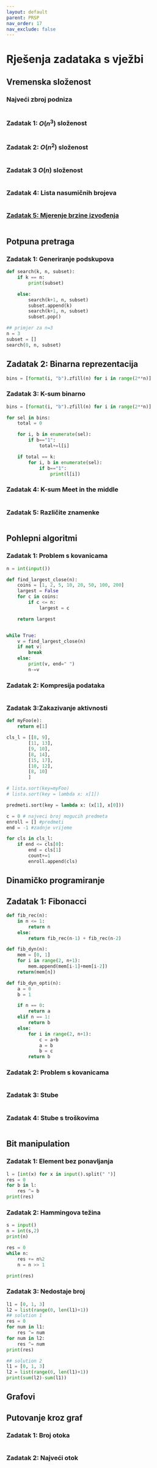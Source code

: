 ```yaml
---
layout: default
parent: PRSP
nav_order: 17
nav_exclude: false
---
```


# Rješenja zadataka s vježbi

## Vremenska složenost

### Najveći zbroj podniza

```python
```

### Zadatak 1: $O(n^3)$ složenost

```python
```

### Zadatak 2: $O(n^2)$ složenost

```python
```

### Zadatak 3 $O(n)$ složenost

```python
```

### Zadatak 4: Lista nasumičnih brojeva

```python
```

### [Zadatak 5: Mjerenje brzine izvođenja](#zadatak-5-mjerenje-brzine-izvođenja)

```python
```

## Potpuna pretraga

### Zadatak 1: Generiranje podskupova

```python
def search(k, n, subset):
    if k == n:
        print(subset)

    else:
        search(k+1, n, subset)
        subset.append(k)
        search(k+1, n, subset)
        subset.pop()

## primjer za n=3
n = 3 
subset = []
search(0, n, subset)
```

## Zadatak 2: Binarna reprezentacija

```python
bins = [format(i, "b").zfill(n) for i in range(2**n)]
```

### Zadatak 3: K-sum binarno

```python
bins = [format(i, "b").zfill(n) for i in range(2**n)]

for sel in bins:
    total = 0

    for i, b in enumerate(sel):
        if b=="1":
            total+=l[i]

    if total == k:
        for i, b in enumerate(sel):
            if b=="1":
                print(l[i])
```

### Zadatak 4: K-sum Meet in the middle

```python
```

### Zadatak 5: Različite znamenke

```python
```

## Pohlepni algoritmi

### Zadatak 1: Problem s kovanicama

```python
n = int(input())

def find_largest_close(n):
    coins = [1, 2, 5, 10, 20, 50, 100, 200]
    largest = False
    for c in coins:
        if c <= n:
            largest = c

    return largest


while True:
    v = find_largest_close(n)
    if not v:
        break
    else:
        print(v, end=" ")
        n-=v 
```

### Zadatak 2: Kompresija podataka

```python
```

### Zadatak 3:Zakazivanje aktivnosti

```python
def myFoo(e):
    return e[1]

cls_l = [[8, 9],
        [11, 13],
        [9, 10],
        [8, 14],
        [15, 17],
        [10, 12],
        [8, 10]
        ]

# lista.sort(key=myFoo)
# lista.sort(key = lambda x: x[1])

predmeti.sort(key = lambda x: (x[1], x[0]))

c = 0 # najveci broj mogucih predmeta
enroll = [] #predmeti
end = -1 #zadnje vrijeme

for cls in cls_l:
    if end <= cls[0]:
        end = cls[1]
        count+=1
        enroll.append(cls)
```

## Dinamičko programiranje

## Zadatak 1: Fibonacci

```python
def fib_rec(n):
    in n <= 1:
        return n
    else:
        return fib_rec(n-1) + fib_rec(n-2)
```

```python
def fib_dyn(n):
    mem = [0, 1]
    for i in range(2, n+1):
        mem.append(mem[i-1]+mem[i-2])
    return(mem[n])
```

```python
def fib_dyn_opti(n):
    a = 0
    b = 1

    if n == 0:
        return a
    elif n == 1:
        return b
    else:
        for i in range(2, n+1):
            c = a+b
            a = b
            b = c
        return b
```

### Zadatak 2: Problem s kovanicama

```python

```

### Zadatak 3: Stube

```python

```

### Zadatak 4: Stube s troškovima

```python

```

## Bit manipulation

### Zadatak 1: Element bez ponavljanja

```python
l = [int(x) for x in input().split(" ")]
res = 0
for b in l:
    res ^= b
print(res)
```

### Zadatak 2: Hammingova težina

```python
s = input()
n = int(s,2)
print(n)

res = 0
while n:
    res += n%2
    n = n >> 1

print(res)
```

### Zadatak 3: Nedostaje broj

```python
l1 = [0, 1, 3]
l2 = list(range(0, len(l1)+1))
## solution 1
res = 0
for num in l1:
    res ^= num
for num in l2:
    res ^= num
print(res)

## solution 2
l1 = [0, 1, 3]
l2 = list(range(0, len(l1)+1))
print(sum(l2)-sum(l1))
```

## Grafovi

## Putovanje kroz graf

### Zadatak 1: Broj otoka

```python
```

### Zadatak 2: Najveći otok

```python
```
